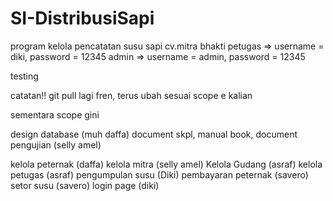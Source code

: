 # SI-DistribusiSapi
program kelola pencatatan susu sapi cv.mitra bhakti 
petugas => username = diki, password = 12345
admin => username = admin, password = 12345

testing

catatan!!
git pull lagi fren, terus ubah sesuai scope e kalian

sementara scope gini

design database (muh daffa)
document skpl, manual book, document pengujian (selly amel)


kelola peternak (daffa)
kelola mitra (selly amel)
Kelola Gudang (asraf)
kelola petugas (asraf)
pengumpulan susu (Diki)
pembayaran peternak (savero)
setor susu (savero)
login page (diki)

